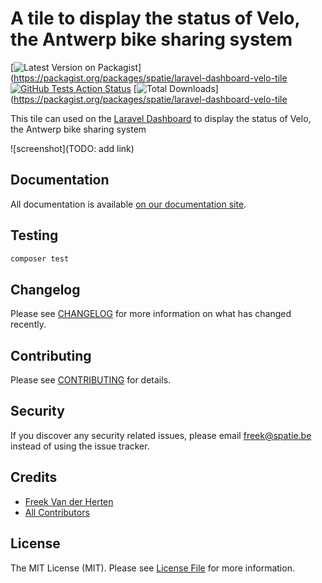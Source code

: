 # A tile to display the status of Velo, the Antwerp bike sharing system

[![Latest Version on Packagist](https://img.shields.io/packagist/v/spatie/laravel-dashboard-velo-tile.svg?style=flat-square)](https://packagist.org/packages/spatie/laravel-dashboard-velo-tile
[![GitHub Tests Action Status](https://img.shields.io/github/workflow/status/spatie/laravel-dashboard-velo-tile/run-tests?label=tests)](https://github.com/spatie/:package_name/actions?query=workflow%3Arun-tests+branch%3Amaster)
[![Total Downloads](https://img.shields.io/packagist/dt/spatie/laravel-dashboard-velo-tile.svg?style=flat-square)](https://packagist.org/packages/spatie/laravel-dashboard-velo-tile

This tile can used on the [Laravel Dashboard](https://github.com/spatie/laravel-dashboard) to display the status of Velo, the Antwerp bike sharing system

![screenshot](TODO: add link)

## Documentation

All documentation is available [on our documentation site](https://docs.spatie.be/laravel-dashboard/v1/adding-tiles/velo).

## Testing

``` bash
composer test
```

## Changelog

Please see [CHANGELOG](CHANGELOG.md) for more information on what has changed recently.

## Contributing

Please see [CONTRIBUTING](CONTRIBUTING.md) for details.

## Security

If you discover any security related issues, please email freek@spatie.be instead of using the issue tracker.

## Credits

- [Freek Van der Herten](https://github.com/freekmurze)
- [All Contributors](../../contributors)

## License

The MIT License (MIT). Please see [License File](LICENSE.md) for more information.
